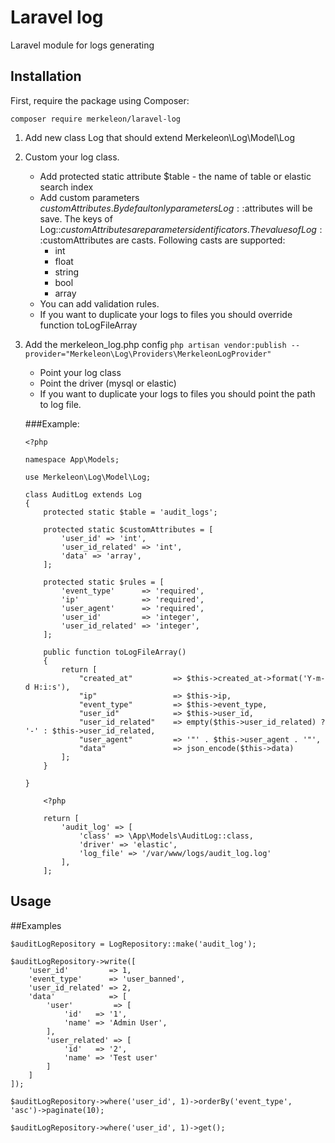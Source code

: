 # Laravel log
Laravel module for logs generating 

## Installation
First, require the package using Composer:

`composer require merkeleon/laravel-log`

1. Add new class Log that should extend Merkeleon\Log\Model\Log

0. Custom your log class.

    - Add protected static attribute $table - the name of table or elastic search index
    - Add custom parameters $customAttributes. By default only parameters Log::$attributes will be save.
    The keys of Log::$customAttributes are parameters identificators.
    The values of Log::$customAttributes are casts.
    Following casts are supported:
        - int
        - float 
        - string 
        - bool
        - array
    - You can add validation rules.
    - If you want to duplicate your logs to files you should override function toLogFileArray
0. Add the merkeleon_log.php config
`php artisan vendor:publish --provider="Merkeleon\Log\Providers\MerkeleonLogProvider"`
    - Point your log class
    - Point the driver (mysql or elastic)
    - If you want to duplicate your logs to files you should point the path to log file.
    

    ###Example:
          
    ```
    <?php
    
    namespace App\Models;
    
    use Merkeleon\Log\Model\Log;
    
    class AuditLog extends Log
    {
        protected static $table = 'audit_logs';
    
        protected static $customAttributes = [
            'user_id' => 'int',
            'user_id_related' => 'int',
            'data' => 'array',
        ];
    
        protected static $rules = [
            'event_type'      => 'required',
            'ip'              => 'required',
            'user_agent'      => 'required',
            'user_id'         => 'integer',
            'user_id_related' => 'integer',
        ];
    
        public function toLogFileArray()
        {
            return [
                "created_at"         => $this->created_at->format('Y-m-d H:i:s'),
                "ip"                 => $this->ip,
                "event_type"         => $this->event_type,
                "user_id"            => $this->user_id,
                "user_id_related"    => empty($this->user_id_related) ? '-' : $this->user_id_related,
                "user_agent"         => '"' . $this->user_agent . '"',
                "data"               => json_encode($this->data)
            ];
        }
    
    }
    ```
    
    ```
        <?php
        
        return [
            'audit_log' => [
                'class' => \App\Models\AuditLog::class,
                'driver' => 'elastic',
                'log_file' => '/var/www/logs/audit_log.log'
            ],
        ];

    ```

## Usage

##Examples

    $auditLogRepository = LogRepository::make('audit_log');

    $auditLogRepository->write([
        'user_id'         => 1,
        'event_type'      => 'user_banned',
        'user_id_related' => 2,
        'data'            => [
            'user'         => [
                'id'   => '1',
                'name' => 'Admin User',
            ],
            'user_related' => [
                'id'   => '2',
                'name' => 'Test user'
            ]
        ]
    ]);

    $auditLogRepository->where('user_id', 1)->orderBy('event_type', 'asc')->paginate(10);
   
    $auditLogRepository->where('user_id', 1)->get();
    
